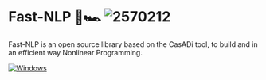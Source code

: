 # Fast-NLP 🏁🏎 ![2570212](https://github.com/Lorenzo-maker/FastNLP/assets/66362077/828fe96c-3ccf-4eca-8c6e-5f745666e751)


Fast-NLP is an open source library based on the CasADi tool, to build and in an efficient way Nonlinear Programming.

[![Windows]()](https://github.com/Lorenzo-maker/FastNLP.git)

